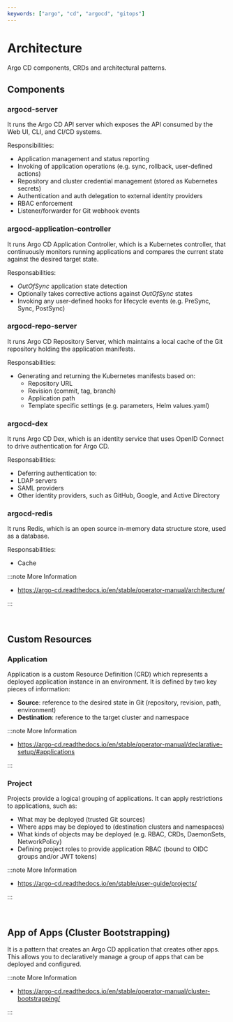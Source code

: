 ```yaml
---
keywords: ["argo", "cd", "argocd", "gitops"]
---
```


# Architecture

Argo CD components, CRDs and architectural patterns.

## Components

### argocd-server

It runs the Argo CD API server which exposes the API consumed by the Web UI, CLI, and CI/CD systems.

Responsibilities:

- Application management and status reporting
- Invoking of application operations (e.g. sync, rollback, user-defined actions)
- Repository and cluster credential management (stored as Kubernetes secrets)
- Authentication and auth delegation to external identity providers
- RBAC enforcement
- Listener/forwarder for Git webhook events

### argocd-application-controller

It runs Argo CD Application Controller, which is a Kubernetes controller, that continuously monitors running applications and compares the current state against the desired target state.

Responsabilities:

- _OutOfSync_ application state detection
- Optionally takes corrective actions against _OutOfSync_ states
- Invoking any user-defined hooks for lifecycle events (e.g. PreSync, Sync, PostSync)

### argocd-repo-server

It runs Argo CD Repository Server, which maintains a local cache of the Git repository holding the application manifests.

Responsabilities:

- Generating and returning the Kubernetes manifests based on:
  - Repository URL
  - Revision (commit, tag, branch)
  - Application path
  - Template specific settings (e.g. parameters, Helm values.yaml)

### argocd-dex

It runs Argo CD Dex, which is an identity service that uses OpenID Connect to drive authentication for Argo CD.

Responsabilities:

- Deferring authentication to:
- LDAP servers
- SAML providers
- Other identity providers, such as GitHub, Google, and Active Directory

### argocd-redis

It runs Redis, which is an open source in-memory data structure store, used as a database.

Responsabilities:

- Cache

:::note More Information

- https://argo-cd.readthedocs.io/en/stable/operator-manual/architecture/

:::

<br/>

## Custom Resources

### Application

Application is a custom Resource Definition (CRD) which represents a deployed application instance in an environment.
It is defined by two key pieces of information:

- **Source**: reference to the desired state in Git (repository, revision, path, environment)
- **Destination**: reference to the target cluster and namespace

:::note More Information

- https://argo-cd.readthedocs.io/en/stable/operator-manual/declarative-setup/#applications

:::

### Project

Projects provide a logical grouping of applications.
It can apply restrictions to applications, such as:

- What may be deployed (trusted Git sources)
- Where apps may be deployed to (destination clusters and namespaces)
- What kinds of objects may be deployed (e.g. RBAC, CRDs, DaemonSets, NetworkPolicy)
- Defining project roles to provide application RBAC (bound to OIDC groups and/or JWT tokens)

:::note More Information

- https://argo-cd.readthedocs.io/en/stable/user-guide/projects/

:::

<br/>

## App of Apps (Cluster Bootstrapping)

It is a pattern that creates an Argo CD application that creates other apps. This allows you to declaratively manage a group of apps that can be deployed and configured.

:::note More Information

- https://argo-cd.readthedocs.io/en/stable/operator-manual/cluster-bootstrapping/

:::
